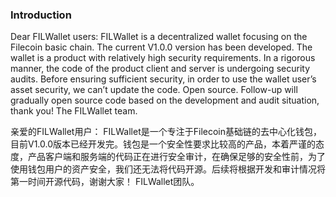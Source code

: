 ### Introduction

Dear FILWallet users:
    FILWallet is a decentralized wallet focusing on the Filecoin basic chain. The current V1.0.0 version has been developed. The wallet is a product with relatively high security requirements. In a rigorous manner, the code of the product client and server is undergoing security audits. Before ensuring sufficient security, in order to use the wallet user’s asset security, we can’t update the code. Open source. Follow-up will gradually open source code based on the development and audit situation, thank you!
                                                                                                                                  The FILWallet team.
                                                                                                                                  
                                                                                                                                  
亲爱的FILWallet用户：
    FILWallet是一个专注于Filecoin基础链的去中心化钱包，目前V1.0.0版本已经开发完。钱包是一个安全性要求比较高的产品，本着严谨的态度，产品客户端和服务端的代码正在进行安全审计，在确保足够的安全性前，为了使用钱包用户的资产安全，我们还无法将代码开源。后续将根据开发和审计情况将第一时间开源代码，谢谢大家！
                                                                                                                                  FILWallet团队。
